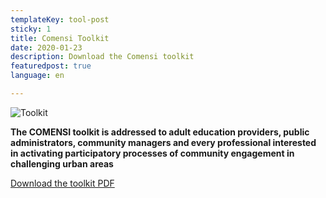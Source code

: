 ```yaml
---
templateKey: tool-post
sticky: 1
title: Comensi Toolkit 
date: 2020-01-23
description: Download the Comensi toolkit
featuredpost: true
language: en

---
```

![Toolkit](/img/COMENSI_Cover_small.jpg)

**The COMENSI toolkit is addressed to adult education providers, public
administrators, community managers and every professional interested in
activating participatory processes of community engagement in challenging
urban areas**

[Download the toolkit PDF](https://www.dropbox.com/s/go82ygtku4lofgb/COMENSI_X_web.pdf?dl=1)



